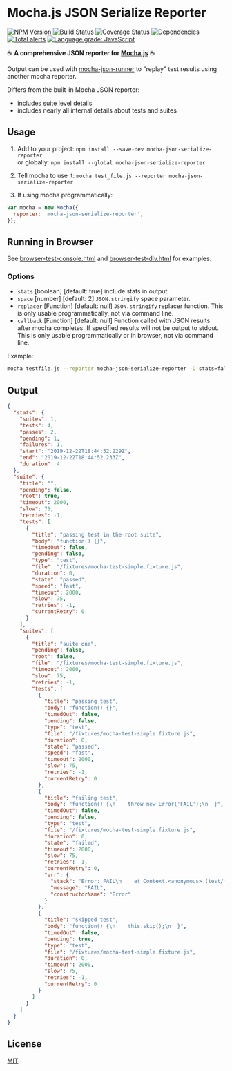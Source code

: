 # Mocha.js JSON Serialize Reporter

[![NPM Version](https://img.shields.io/npm/v/mocha-json-serialize-reporter.svg)](https://www.npmjs.com/package/mocha-json-serialize-reporter)
[![Build Status](https://github.com/plasticrake/mocha-json-serialize-reporter/workflows/CI/badge.svg?branch=master)](https://github.com/plasticrake/mocha-json-serialize-reporter/actions?query=workflow%3ACI+branch%3Amaster)
[![Coverage Status](https://coveralls.io/repos/github/plasticrake/mocha-json-serialize-reporter/badge.svg?branch=master)](https://coveralls.io/github/plasticrake/mocha-json-serialize-reporter?branch=master)
![Dependencies](https://img.shields.io/badge/dependencies-0-brightgreen)
[![Total alerts](https://img.shields.io/lgtm/alerts/g/plasticrake/mocha-json-serialize-reporter.svg?logo=lgtm&logoWidth=18)](https://lgtm.com/projects/g/plasticrake/mocha-json-serialize-reporter/alerts/)
[![Language grade: JavaScript](https://img.shields.io/lgtm/grade/javascript/g/plasticrake/mocha-json-serialize-reporter.svg?logo=lgtm&logoWidth=18)](https://lgtm.com/projects/g/plasticrake/mocha-json-serialize-reporter/context:javascript)

☕️ **A comprehensive JSON reporter for [Mocha.js](https://mochajs.org/)** ☕️

Output can be used with [mocha-json-runner](https://github.com/plasticrake/mocha-json-runner) to "replay" test results using another mocha reporter.

Differs from the built-in Mocha JSON reporter:

- includes suite level details
- includes nearly all internal details about tests and suites

## Usage

1. Add to your project: `npm install --save-dev mocha-json-serialize-reporter`</br>
   or globally: `npm install --global mocha-json-serialize-reporter`

2. Tell mocha to use it: `mocha test_file.js --reporter mocha-json-serialize-reporter`

3. If using mocha programmatically:

```js
var mocha = new Mocha({
  reporter: 'mocha-json-serialize-reporter',
});
```

## Running in Browser

See [browser-test-console.html](https://github.com/plasticrake/mocha-json-serialize-reporter/blob/master/test/browser-test-console.html) and [browser-test-div.html](https://github.com/plasticrake/mocha-json-serialize-reporter/blob/master/test/browser-test-console.html) for examples.

### Options

- `stats` \[boolean\] \[default: true\] include stats in output.
- `space` \[number\] \[default: 2\] `JSON.stringify` space parameter.
- `replacer` \[Function\] \[default: null\] `JSON.stringify` replacer function. This is only usable programmatically, not via command line.
- `callback` \[Function\] \[default: null\] Function called with JSON results after mocha completes. If specified results will not be output to stdout. This is only usable programmatically or in browser, not via command line.

Example:

```bash
mocha testfile.js --reporter mocha-json-serialize-reporter -O stats=false -O space=0
```

## Output

```json
{
  "stats": {
    "suites": 1,
    "tests": 4,
    "passes": 2,
    "pending": 1,
    "failures": 1,
    "start": "2019-12-22T18:44:52.229Z",
    "end": "2019-12-22T18:44:52.233Z",
    "duration": 4
  },
  "suite": {
    "title": "",
    "pending": false,
    "root": true,
    "timeout": 2000,
    "slow": 75,
    "retries": -1,
    "tests": [
      {
        "title": "passing test in the root suite",
        "body": "function() {}",
        "timedOut": false,
        "pending": false,
        "type": "test",
        "file": "/fixtures/mocha-test-simple.fixture.js",
        "duration": 0,
        "state": "passed",
        "speed": "fast",
        "timeout": 2000,
        "slow": 75,
        "retries": -1,
        "currentRetry": 0
      }
    ],
    "suites": [
      {
        "title": "suite one",
        "pending": false,
        "root": false,
        "file": "/fixtures/mocha-test-simple.fixture.js",
        "timeout": 2000,
        "slow": 75,
        "retries": -1,
        "tests": [
          {
            "title": "passing test",
            "body": "function() {}",
            "timedOut": false,
            "pending": false,
            "type": "test",
            "file": "/fixtures/mocha-test-simple.fixture.js",
            "duration": 0,
            "state": "passed",
            "speed": "fast",
            "timeout": 2000,
            "slow": 75,
            "retries": -1,
            "currentRetry": 0
          },
          {
            "title": "failing test",
            "body": "function() {\n    throw new Error('FAIL');\n  }",
            "timedOut": false,
            "pending": false,
            "type": "test",
            "file": "/fixtures/mocha-test-simple.fixture.js",
            "duration": 0,
            "state": "failed",
            "timeout": 2000,
            "slow": 75,
            "retries": -1,
            "currentRetry": 0,
            "err": {
              "stack": "Error: FAIL\n    at Context.<anonymous> (test/fixtures/mocha-test-simple.fixture.js:7:11)\n    at processImmediate (internal/timers.js:439:21)",
              "message": "FAIL",
              "constructorName": "Error"
            }
          },
          {
            "title": "skipped test",
            "body": "function() {\n    this.skip();\n  }",
            "timedOut": false,
            "pending": true,
            "type": "test",
            "file": "/fixtures/mocha-test-simple.fixture.js",
            "duration": 0,
            "timeout": 2000,
            "slow": 75,
            "retries": -1,
            "currentRetry": 0
          }
        ]
      }
    ]
  }
}
```

## License

[MIT](LICENSE)
